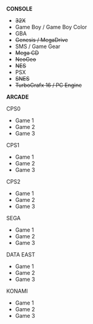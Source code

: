 **CONSOLE**

- ~~32X~~
- Game Boy / Game Boy Color
- GBA
- ~~Genesis / MegaDrive~~
- SMS / Game Gear
- ~~Mega CD~~
- ~~NeoGeo~~
- ~~NES~~
- PSX
- ~~SNES~~
- ~~TurboGrafx 16 / PC Engine~~


**ARCADE**

CPS0
- Game 1
- Game 2
- Game 3

CPS1
- Game 1
- Game 2
- Game 3

CPS2
- Game 1
- Game 2
- Game 3

SEGA
- Game 1
- Game 2
- Game 3

DATA EAST
- Game 1
- Game 2
- Game 3

KONAMI
- Game 1
- Game 2
- Game 3
